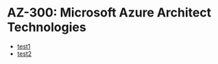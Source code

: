 # AZ-300: Microsoft Azure Architect Technologies

* [test1](az-300/test1/test.md)
* [test2](az-300/test2/test.md)